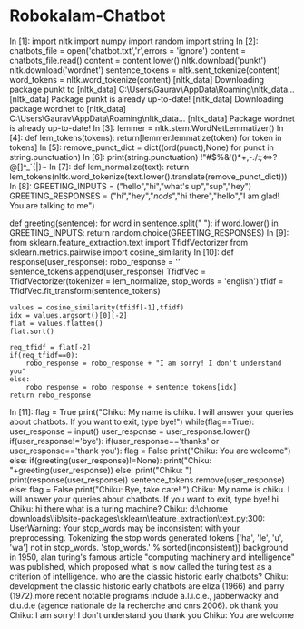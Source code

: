 # Robokalam-Chatbot

In [1]:
import nltk
import numpy
import random
import string
In [2]:
chatbots_file = open('chatbot.txt','r',errors = 'ignore')
content = chatbots_file.read()
content = content.lower()
nltk.download('punkt')
nltk.download('wordnet')
sentence_tokens = nltk.sent_tokenize(content)
word_tokens = nltk.word_tokenize(content)
[nltk_data] Downloading package punkt to
[nltk_data]     C:\Users\Gaurav\AppData\Roaming\nltk_data...
[nltk_data]   Package punkt is already up-to-date!
[nltk_data] Downloading package wordnet to
[nltk_data]     C:\Users\Gaurav\AppData\Roaming\nltk_data...
[nltk_data]   Package wordnet is already up-to-date!
In [3]:
lemmer = nltk.stem.WordNetLemmatizer()
In [4]:
def lem_tokens(tokens):
    return[lemmer.lemmatize(token) for token in tokens]
In [5]:
remove_punct_dict = dict((ord(punct),None) for punct in string.punctuation)
In [6]:
print(string.punctuation)
!"#$%&'()*+,-./:;<=>?@[\]^_`{|}~
In [7]:
def lem_normalize(text):
    return lem_tokens(nltk.word_tokenize(text.lower().translate(remove_punct_dict)))
In [8]:
GREETING_INPUTS = ("hello","hi","what's up","sup","hey")
GREETING_RESPONSES = ("hi","hey","*nods*","hi there","hello","I am glad! You are talking to me")

def greeting(sentence):
    for word in sentence.split(" "):
        if word.lower() in GREETING_INPUTS:
            return random.choice(GREETING_RESPONSES)
In [9]:
from sklearn.feature_extraction.text import TfidfVectorizer
from sklearn.metrics.pairwise import cosine_similarity
In [10]:
def response(user_response):
    robo_response = ''
    sentence_tokens.append(user_response)
    TfidfVec = TfidfVectorizer(tokenizer = lem_normalize, stop_words = 'english')
    tfidf = TfidfVec.fit_transform(sentence_tokens)
    
    values = cosine_similarity(tfidf[-1],tfidf)
    idx = values.argsort()[0][-2]
    flat = values.flatten()
    flat.sort()
    
    req_tfidf = flat[-2]
    if(req_tfidf==0):
        robo_response = robo_response + "I am sorry! I don't understand you"
    else:
        robo_response = robo_response + sentence_tokens[idx]
    return robo_response
In [11]:
flag = True
print("Chiku: My name is chiku. I will answer your queries about chatbots. If you want to exit, type bye!")
while(flag==True):
    user_response = input()
    user_response = user_response.lower()
    if(user_response!='bye'):
        if(user_response=='thanks' or user_response=='thank you'):
            flag = False
            print("Chiku: You are welcome")
        else:
            if(greeting(user_response)!=None):
                print("Chiku: "+greeting(user_response))
            else:
                print("Chiku: ")
                print(response(user_response))
                sentence_tokens.remove(user_response)
    else:
        flag = False
        print("Chiku: Bye, take care! ")
Chiku: My name is chiku. I will answer your queries about chatbots. If you want to exit, type bye!
hi
Chiku: hi there
what is a turing machine?
Chiku: 
d:\chrome downloads\lib\site-packages\sklearn\feature_extraction\text.py:300: UserWarning: Your stop_words may be inconsistent with your preprocessing. Tokenizing the stop words generated tokens ['ha', 'le', 'u', 'wa'] not in stop_words.
  'stop_words.' % sorted(inconsistent))
background
in 1950, alan turing's famous article "computing machinery and intelligence" was published, which proposed what is now called the turing test as a criterion of intelligence.
who are the classic historic early chatbots?
Chiku: 
development
the classic historic early chatbots are eliza (1966) and parry (1972).more recent notable programs include a.l.i.c.e., jabberwacky and d.u.d.e (agence nationale de la recherche and cnrs 2006).
ok thank you
Chiku: 
I am sorry! I don't understand you
thank you
Chiku: You are welcome
